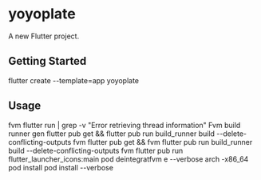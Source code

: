 # yoyoplate

A new Flutter project.

## Getting Started

flutter create --template=app yoyoplate 


## Usage
fvm flutter run | grep -v "Error retrieving thread information"
Fvm build runner gen
flutter pub get && flutter pub run build_runner build --delete-conflicting-outputs
fvm flutter pub get && fvm flutter pub run build_runner build --delete-conflicting-outputs
fvm flutter pub run flutter_launcher_icons:main
pod deintegratfvm e --verbose 
arch -x86_64 pod install
pod install --verbose
